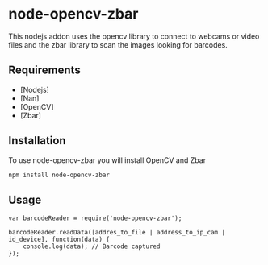 # node-opencv-zbar
This nodejs addon uses the opencv library to connect to webcams or video files and the zbar library to scan the images looking for barcodes.

## Requirements
* [Nodejs]
* [Nan]
* [OpenCV]
* [Zbar]

## Installation
To use node-opencv-zbar you will install OpenCV and Zbar

```bash
npm install node-opencv-zbar
```

## Usage
```
var barcodeReader = require('node-opencv-zbar');

barcodeReader.readData([addres_to_file | address_to_ip_cam | id_device], function(data) {
	console.log(data); // Barcode captured
});

```

